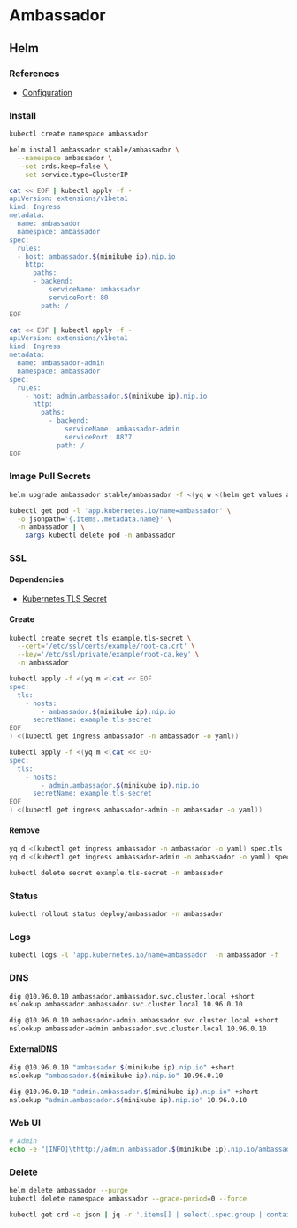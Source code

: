 # Ambassador

## Helm

### References

- [Configuration](https://github.com/helm/charts/tree/master/stable/ambassador#configuration)

### Install

```sh
kubectl create namespace ambassador
```

```sh
helm install ambassador stable/ambassador \
  --namespace ambassador \
  --set crds.keep=false \
  --set service.type=ClusterIP
```

```sh
cat << EOF | kubectl apply -f -
apiVersion: extensions/v1beta1
kind: Ingress
metadata:
  name: ambassador
  namespace: ambassador
spec:
  rules:
  - host: ambassador.$(minikube ip).nip.io
    http:
      paths:
      - backend:
          serviceName: ambassador
          servicePort: 80
        path: /
EOF
```

```sh
cat << EOF | kubectl apply -f -
apiVersion: extensions/v1beta1
kind: Ingress
metadata:
  name: ambassador-admin
  namespace: ambassador
spec:
  rules:
    - host: admin.ambassador.$(minikube ip).nip.io
      http:
        paths:
          - backend:
              serviceName: ambassador-admin
              servicePort: 8877
            path: /
EOF
```

### Image Pull Secrets

```sh
helm upgrade ambassador stable/ambassador -f <(yq w <(helm get values ambassador) 'imagePullSecrets[+].name' nxrm-oss-regcred)
```

```sh
kubectl get pod -l 'app.kubernetes.io/name=ambassador' \
  -o jsonpath='{.items..metadata.name}' \
  -n ambassador | \
    xargs kubectl delete pod -n ambassador
```

### SSL

#### Dependencies

- [Kubernetes TLS Secret](/k8s-tls-secret.md)

#### Create

```sh
kubectl create secret tls example.tls-secret \
  --cert='/etc/ssl/certs/example/root-ca.crt' \
  --key='/etc/ssl/private/example/root-ca.key' \
  -n ambassador
```

```sh
kubectl apply -f <(yq m <(cat << EOF
spec:
  tls:
    - hosts:
        - ambassador.$(minikube ip).nip.io
      secretName: example.tls-secret
EOF
) <(kubectl get ingress ambassador -n ambassador -o yaml))
```

```sh
kubectl apply -f <(yq m <(cat << EOF
spec:
  tls:
    - hosts:
        - admin.ambassador.$(minikube ip).nip.io
      secretName: example.tls-secret
EOF
) <(kubectl get ingress ambassador-admin -n ambassador -o yaml))
```

#### Remove

```sh
yq d <(kubectl get ingress ambassador -n ambassador -o yaml) spec.tls | kubectl apply -f -
yq d <(kubectl get ingress ambassador-admin -n ambassador -o yaml) spec.tls | kubectl apply -f -

kubectl delete secret example.tls-secret -n ambassador
```

### Status

```sh
kubectl rollout status deploy/ambassador -n ambassador
```

### Logs

```sh
kubectl logs -l 'app.kubernetes.io/name=ambassador' -n ambassador -f
```

### DNS

```sh
dig @10.96.0.10 ambassador.ambassador.svc.cluster.local +short
nslookup ambassador.ambassador.svc.cluster.local 10.96.0.10

dig @10.96.0.10 ambassador-admin.ambassador.svc.cluster.local +short
nslookup ambassador-admin.ambassador.svc.cluster.local 10.96.0.10
```

#### ExternalDNS

```sh
dig @10.96.0.10 "ambassador.$(minikube ip).nip.io" +short
nslookup "ambassador.$(minikube ip).nip.io" 10.96.0.10

dig @10.96.0.10 "admin.ambassador.$(minikube ip).nip.io" +short
nslookup "admin.ambassador.$(minikube ip).nip.io" 10.96.0.10
```

### Web UI

```sh
# Admin
echo -e "[INFO]\thttp://admin.ambassador.$(minikube ip).nip.io/ambassador/v0/diag/"
```

### Delete

```sh
helm delete ambassador --purge
kubectl delete namespace ambassador --grace-period=0 --force

kubectl get crd -o json | jq -r '.items[] | select(.spec.group | contains("getambassador.io")) | .metadata.name' | xargs kubectl delete crd
```

